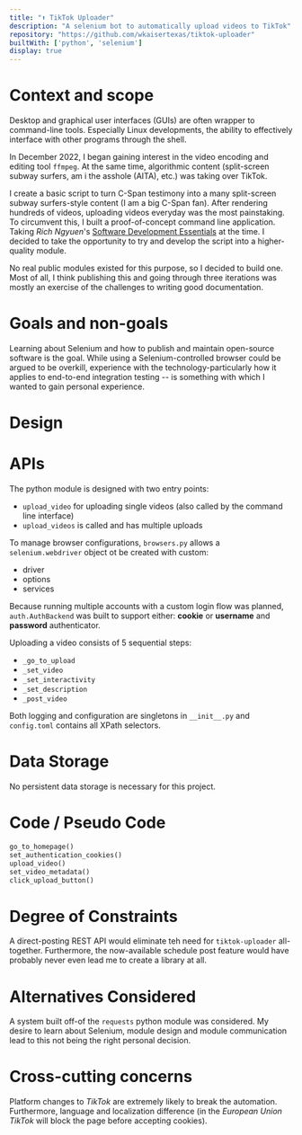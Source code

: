 ```yaml
---
title: "⬆️ TikTok Uploader"
description: "A selenium bot to automatically upload videos to TikTok"
repository: "https://github.com/wkaisertexas/tiktok-uploader"
builtWith: ['python', 'selenium']
display: true
---
```


# Context and scope

Desktop and graphical user interfaces (GUIs) are often wrapper to command-line tools. Especially Linux developments, the ability to effectively interface with other programs through the shell. 

In December 2022, I began gaining interest in the video encoding and editing tool `ffmpeg`. At the same time, algorithmic content (split-screen subway surfers, am i the asshole (AITA), etc.) was taking over TikTok.

I create a basic script to turn C-Span testimony into a many split-screen subway surfers-style content (I am a big C-Span fan). After rendering hundreds of videos, uploading videos everyday was the most painstaking. To circumvent this, I built a proof-of-concept command line application. Taking *Rich Ngyuen*'s [Software Development Essentials](https://uva-cs3140-sp23.github.io) at the time. I decided to take the opportunity to try and develop the script into a higher-quality module.

No real public modules existed for this purpose, so I decided to build one. Most of all, I think publishing this and going through three iterations was mostly an exercise of the challenges to writing good documentation.

# Goals and non-goals

Learning about Selenium and how to publish and maintain open-source software is the goal. While using a Selenium-controlled browser could be argued to be overkill, experience with the technology-particularly how it applies to end-to-end integration testing -- is something with which I wanted to gain personal experience. 

# Design

# APIs

The python module is designed with two entry points:
- `upload_video` for uploading single videos (also called by the command line interface)
- `upload_videos` is called and has multiple uploads

To manage browser configurations, `browsers.py` allows a `selenium.webdriver` object ot be created with custom: 
- driver
- options
- services

Because running multiple accounts with a custom login flow was planned, `auth.AuthBackend` was built to support either: **cookie** or **username** and **password** authenticator. 

Uploading a video consists of 5 sequential steps:
- `_go_to_upload`
- `_set_video`
- `_set_interactivity`
- `_set_description`
- `_post_video`

Both logging and configuration are singletons in `__init__.py` and `config.toml` contains all XPath selectors.

# Data Storage

No persistent data storage is necessary for this project.

# Code / Pseudo Code

```python
go_to_homepage()
set_authentication_cookies()
upload_video()
set_video_metadata()
click_upload_button()
```

# Degree of Constraints

A direct-posting REST API would eliminate teh need for `tiktok-uploader` all-together. Furthermore, the now-available schedule post feature would have probably never even lead me to create a library at all.

# Alternatives Considered

A system built off-of the `requests` python module was considered. My desire to learn about Selenium, module design and module communication lead to this not being the right personal decision. 

# Cross-cutting concerns

Platform changes to *TikTok* are extremely likely to break the automation. Furthermore, language and localization difference (in the *European Union* *TikTok* will block the page before accepting cookies).
